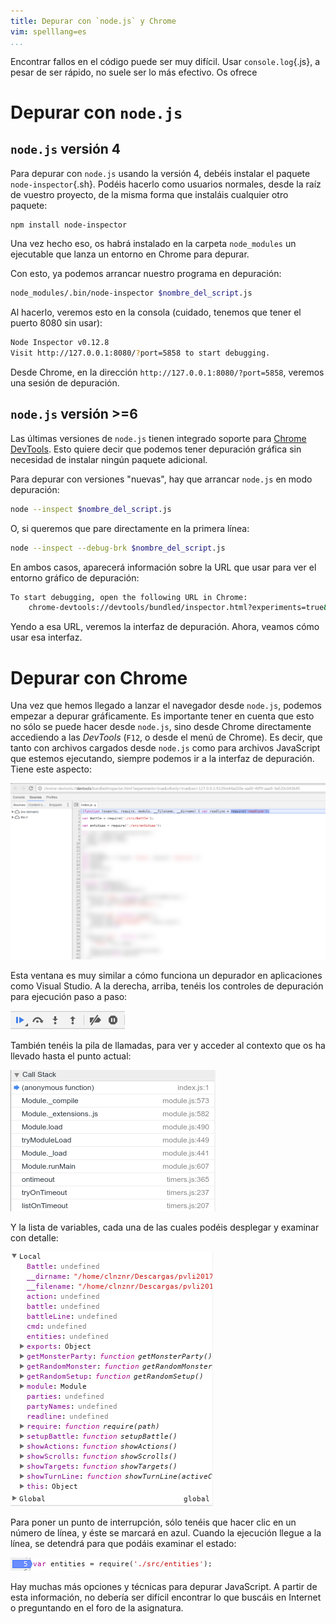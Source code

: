 ```yaml
---
title: Depurar con `node.js` y Chrome
vim: spelllang=es
...
```


Encontrar fallos en el código puede ser muy difícil. Usar
`console.log`{.js}, a pesar de ser rápido, no suele ser lo más efectivo. Os
ofrece

# Depurar con `node.js`

## `node.js` versión 4

Para depurar con `node.js` usando la versión 4, debéis instalar el paquete
`node-inspector`{.sh}. Podéis hacerlo como usuarios normales, desde la raíz de
vuestro proyecto, de la misma forma que instaláis cualquier otro paquete:

```bash
npm install node-inspector
```

Una vez hecho eso, os habrá instalado en la carpeta `node_modules` un
ejecutable que lanza un entorno en Chrome para depurar.

Con esto, ya podemos arrancar nuestro programa en depuración:

```bash
node_modules/.bin/node-inspector $nombre_del_script.js
```

Al hacerlo, veremos esto en la consola (cuidado, tenemos que tener el puerto
8080 sin usar):

```bash
Node Inspector v0.12.8
Visit http://127.0.0.1:8080/?port=5858 to start debugging.
```

Desde Chrome, en la dirección `http://127.0.0.1:8080/?port=5858`, veremos una
sesión de depuración.


## `node.js` versión >=6

Las últimas versiones de `node.js` tienen integrado soporte para [Chrome
DevTools](https://developer.chrome.com/devtools). Esto quiere decir que podemos
tener depuración gráfica sin necesidad de instalar ningún paquete adicional.

Para depurar con versiones "nuevas", hay que arrancar `node.js` en modo
depuración:

```bash
node --inspect $nombre_del_script.js
```

O, si queremos que pare directamente en la primera línea:

```bash
node --inspect --debug-brk $nombre_del_script.js
```

En ambos casos, aparecerá información sobre la URL que usar para ver el
entorno gráfico de depuración:


```bash
To start debugging, open the following URL in Chrome:
    chrome-devtools://devtools/bundled/inspector.html?experiments=true&v8only=true&ws=127.0.0.1:9229/e534159e-47e1-47f4-9a7c-0b5f3cb98c50
```

Yendo a esa URL, veremos la interfaz de depuración. Ahora, veamos cómo usar esa interfaz.


# Depurar con Chrome

Una vez que hemos llegado a lanzar el navegador desde `node.js`, podemos
empezar a depurar gráficamente. Es importante tener en cuenta que esto no sólo
se puede hacer desde `node.js`, sino desde Chrome directamente accediendo a las
*DevTools* (`F12`, o desde el menú de Chrome). Es decir, que tanto con archivos
cargados desde `node.js` como para archivos JavaScript que estemos ejecutando,
siempre podemos ir a la interfaz de depuración. Tiene este aspecto:

![Depuración en Chrome](imgs/depuracion.png)

Esta ventana es muy similar a cómo funciona un depurador en aplicaciones como
Visual Studio. A la derecha, arriba, tenéis los controles de depuración para
ejecución paso a paso:

![Controles de depuración](imgs/controles.png)

También tenéis la pila de llamadas, para ver y acceder al contexto que os ha
llevado hasta el punto actual:

![Pila de llamadas](imgs/pila.png)

Y la lista de variables, cada una de las cuales podéis desplegar y examinar con
detalle:

![Lista de variables](imgs/variables.png)

Para poner un punto de interrupción, sólo tenéis que hacer clic en un número de
línea, y éste se marcará en azul. Cuando la ejecución llegue a la línea, se
detendrá para que podáis examinar el estado:

![Establecer un punto de interrupción](imgs/puntointerrupcion.png)

Hay muchas más opciones y técnicas para depurar JavaScript. A partir de esta
información, no debería ser difícil encontrar lo que buscáis en Internet o
preguntando en el foro de la asignatura.
